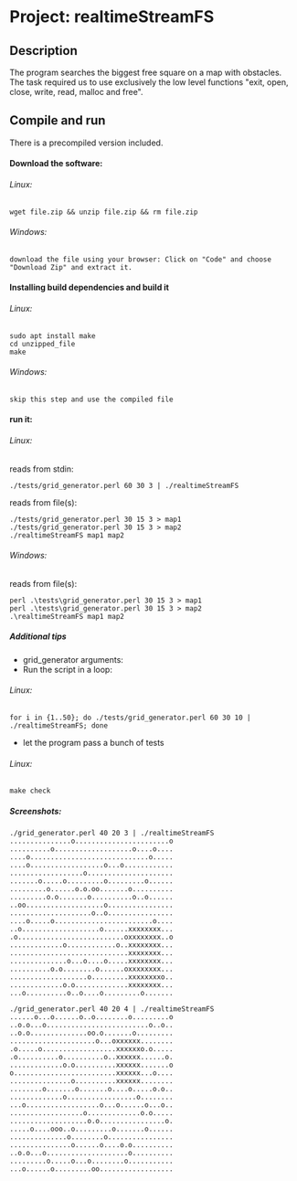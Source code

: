 # Project: realtimeStreamFS

## Description

The program searches the biggest free square on a map with obstacles.
The task required us to use exclusively the low level functions "exit, open, close, write, read, malloc and free".

## Compile and run

There is a precompiled version included.
#### Download the software:

###### Linux:  

	wget file.zip && unzip file.zip && rm file.zip

###### Windows:  

	download the file using your browser: Click on "Code" and choose "Download Zip" and extract it.

#### Installing build dependencies and build it

###### Linux:  

	sudo apt install make
	cd unzipped_file
	make

###### Windows:  

	skip this step and use the compiled file

#### run it:

###### Linux:  

reads from stdin:  

	./tests/grid_generator.perl 60 30 3 | ./realtimeStreamFS  

reads from file(s):  

	./tests/grid_generator.perl 30 15 3 > map1
	./tests/grid_generator.perl 30 15 3 > map2 
	./realtimeStreamFS map1 map2

###### Windows:  

reads from file(s):  

	perl .\tests\grid_generator.perl 30 15 3 > map1
	perl .\tests\grid_generator.perl 30 15 3 > map2 
	.\realtimeStreamFS map1 map2

##### Additional tips

- grid_generator arguments: <xMax> <yMax> <densityOfObstacles>
- Run the script in a loop:

###### Linux:  

	for i in {1..50}; do ./tests/grid_generator.perl 60 30 10 | ./realtimeStreamFS; done

- let the program pass a bunch of tests

###### Linux:

	make check

##### Screenshots:

	./grid_generator.perl 40 20 3 | ./realtimeStreamFS  
	...............o.......................o
	..........o...................o....o....
	....o.............................o.....
	....o..................o...o............
	..................o.....................
	.......o.....o.........o.........o......
	.........o......o.o.oo.......o..........
	.........o.o.......o..........o..o......
	..oo...................o................
	....................o..o................
	....o.....o........................o....
	..o...................o......xxxxxxxx...
	.o..........................oxxxxxxxx..o
	.............o............o..xxxxxxxx...
	.............................xxxxxxxx...
	..............o...o....o.....xxxxxxxx...
	..........o.o........o......oxxxxxxxx...
	...................o.........xxxxxxxxo..
	.............o.o.............xxxxxxxx...
	...o..........o..o....o.........o.......
	  
	./grid_generator.perl 40 20 4 | ./realtimeStreamFS  
	......o...o......o..o........o.........o
	..o.o...o.........................o..o..
	..o.o..............oo.o.......o.........
	.....................o...oxxxxxx........
	.o.....o..................xxxxxxo.o.....
	.o..........o..........o..xxxxxx......o.
	.............o.o..........xxxxxx.......o
	o.........................xxxxxx...o....
	...............o..........xxxxxx........
	........o.......o.......o....o.....o.o..
	.............o.................o........
	...o..................o...o......o...o..
	..................o.............o.o.....
	...................o.o................o.
	.....o....ooo..o.........o.......o......
	..............o........o................
	...............o......o....o.o..........
	..o.o...o....................o..........
	.........o.....o...o........o...........
	...o......o.........oo..................

